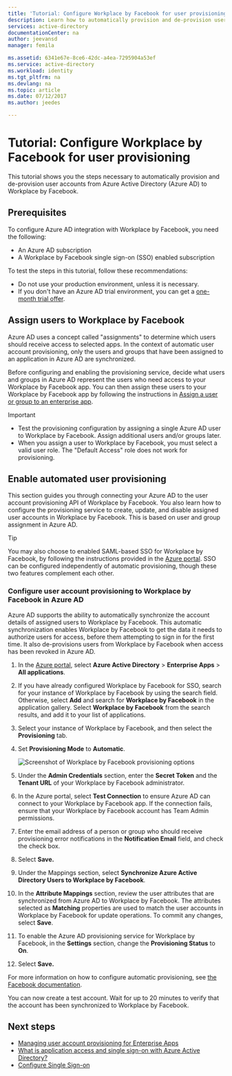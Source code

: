 ```yaml
---
title: 'Tutorial: Configure Workplace by Facebook for user provisioning | Microsoft Docs'
description: Learn how to automatically provision and de-provision user accounts from Azure AD to Workplace by Facebook.
services: active-directory
documentationCenter: na
author: jeevansd
manager: femila

ms.assetid: 6341e67e-8ce6-42dc-a4ea-7295904a53ef
ms.service: active-directory
ms.workload: identity
ms.tgt_pltfrm: na
ms.devlang: na
ms.topic: article
ms.date: 07/12/2017
ms.author: jeedes

---
```

# Tutorial: Configure Workplace by Facebook for user provisioning

This tutorial shows you the steps necessary to automatically provision and de-provision user accounts from Azure Active Directory (Azure AD) to Workplace by Facebook.

## Prerequisites

To configure Azure AD integration with Workplace by Facebook, you need the following:

- An Azure AD subscription
- A Workplace by Facebook single sign-on (SSO) enabled subscription

To test the steps in this tutorial, follow these recommendations:

- Do not use your production environment, unless it is necessary.
- If you don't have an Azure AD trial environment, you can get a [one-month trial offer](https://azure.microsoft.com/pricing/free-trial/).

## Assign users to Workplace by Facebook

Azure AD uses a concept called "assignments" to determine which users should receive access to selected apps. In the context of automatic user account provisioning, only the users and groups that have been assigned to an application in Azure AD are synchronized.

Before configuring and enabling the provisioning service, decide what users and groups in Azure AD represent the users who need access to your Workplace by Facebook app. You can then assign these users to your Workplace by Facebook app by following the instructions in 
[Assign a user or group to an enterprise app](https://docs.microsoft.com/azure/active-directory/active-directory-coreapps-assign-user-azure-portal).

>[!IMPORTANT]
>*   Test the provisioning configuration by assigning a single Azure AD user to Workplace by Facebook. Assign additional users and/or groups later.
>*   When you assign a user to Workplace by Facebook, you must select a valid user role. The "Default Access" role does not work for provisioning.

## Enable automated user provisioning

This section guides you through connecting your Azure AD to the user account provisioning API of Workplace by Facebook. You also learn how to configure the provisioning service to create, update, and disable assigned user accounts in Workplace by Facebook. This is based on user and group assignment in Azure AD.

>[!Tip]
>You may also choose to enabled SAML-based SSO for Workplace by Facebook, by following the instructions provided in the [Azure portal](https://portal.azure.com). SSO can be configured independently of automatic provisioning, though these two features complement each other.

### Configure user account provisioning to Workplace by Facebook in Azure AD

Azure AD supports the ability to automatically synchronize the account details of assigned users to Workplace by Facebook. This automatic synchronization enables Workplace by Facebook to get the data it needs to authorize users for access, before them attempting to sign in for the first time. It also de-provisions users from Workplace by Facebook when access has been revoked in Azure AD.

1. In the [Azure portal](https://portal.azure.com), select **Azure Active Directory** > **Enterprise Apps** > **All applications**.

2. If you have already configured Workplace by Facebook for SSO, search for your instance of Workplace by Facebook by using the search field. Otherwise, select **Add** and search for **Workplace by Facebook** in the application gallery. Select **Workplace by Facebook** from the search results, and add it to your list of applications.

3. Select your instance of Workplace by Facebook, and then select the **Provisioning** tab.

4. Set **Provisioning Mode** to **Automatic**. 

    ![Screenshot of Workplace by Facebook provisioning options](./media/active-directory-saas-facebook-at-work-provisioning-tutorial/provisioning.png)

5. Under the **Admin Credentials** section, enter the **Secret Token** and the **Tenant URL** of your Workplace by Facebook administrator.

6. In the Azure portal, select **Test Connection** to ensure Azure AD can connect to your Workplace by Facebook app. If the connection fails, ensure that your Workplace by Facebook account has Team Admin permissions.

7. Enter the email address of a person or group who should receive provisioning error notifications in the **Notification Email** field, and check the check box.

8. Select **Save.**

9. Under the Mappings section, select **Synchronize Azure Active Directory Users to Workplace by Facebook**.

10. In the **Attribute Mappings** section, review the user attributes that are synchronized from Azure AD to Workplace by Facebook. The attributes selected as **Matching** properties are used to match the user accounts in Workplace by Facebook for update operations. To commit any changes, select **Save**.

11. To enable the Azure AD provisioning service for Workplace by Facebook, in the **Settings** section, change the **Provisioning Status** to **On**.

12. Select **Save.**

For more information on how to configure automatic provisioning, see [the Facebook documentation](https://developers.facebook.com/docs/facebook-at-work/provisioning/cloud-providers).

You can now create a test account. Wait for up to 20 minutes to verify that the account has been synchronized to Workplace by Facebook.

## Next steps

* [Managing user account provisioning for Enterprise Apps](active-directory-saas-tutorial-list.md)
* [What is application access and single sign-on with Azure Active Directory?](active-directory-appssoaccess-whatis.md)
* [Configure Single Sign-on](active-directory-saas-facebook-at-work-tutorial.md)

